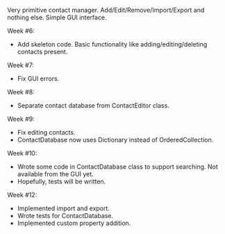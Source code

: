 Very primitive contact manager.
Add/Edit/Remove/Import/Export and nothing else.
Simple GUI interface.

Week #6:
* Add skeleton code. Basic functionality like adding/editing/deleting contacts present.

Week #7:
* Fix GUI errors.

Week #8:
* Separate contact database from ContactEditor class.

Week #9:
* Fix editing contacts.
* ContactDatabase now uses Dictionary instead of OrderedCollection.

Week #10:
* Wrote some code in ContactDatabase class to support searching. Not available from the GUI yet.
* Hopefully, tests will be written.

Week #12:
* Implemented import and export.
* Wrote tests for ContactDatabase.
* Implemented custom property addition.
